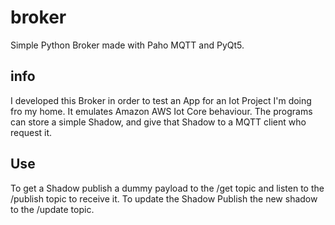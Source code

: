 # broker
Simple Python Broker made with Paho MQTT and PyQt5.

## info
I developed this Broker in order to test an App for an Iot Project I'm doing fro my home. 
It emulates Amazon AWS Iot Core behaviour. 
The programs can store a simple Shadow, and give that Shadow to a MQTT client who request it.

## Use
To get a Shadow publish a dummy payload to the /get topic and listen to the /publish topic to receive it.
To update the Shadow Publish the new shadow to the /update topic.




